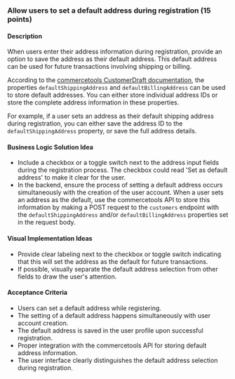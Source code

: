 ### Allow users to set a default address during registration (15 points)

#### Description

When users enter their address information during registration, provide an option to save the address as their default address. This default address can be used for future transactions involving shipping or billing.

According to the [commercetools CustomerDraft documentation](https://docs.commercetools.com/api/projects/customers#ctp:api:type:CustomerDraft), the properties `defaultShippingAddress` and `defaultBillingAddress` can be used to store default addresses. You can either store individual address IDs or store the complete address information in these properties.

For example, if a user sets an address as their default shipping address during registration, you can either save the address ID to the `defaultShippingAddress` property, or save the full address details.

#### Business Logic Solution Idea

- Include a checkbox or a toggle switch next to the address input fields during the registration process. The checkbox could read 'Set as default address' to make it clear for the user.
- In the backend, ensure the process of setting a default address occurs simultaneously with the creation of the user account. When a user sets an address as the default, use the commercetools API to store this information by making a POST request to the `customers` endpoint with the `defaultShippingAddress` and/or `defaultBillingAddress` properties set in the request body.

#### Visual Implementation Ideas

- Provide clear labeling next to the checkbox or toggle switch indicating that this will set the address as the default for future transactions.
- If possible, visually separate the default address selection from other fields to draw the user's attention.

#### Acceptance Criteria

- Users can set a default address while registering.
- The setting of a default address happens simultaneously with user account creation.
- The default address is saved in the user profile upon successful registration.
- Proper integration with the commercetools API for storing default address information.
- The user interface clearly distinguishes the default address selection during registration.
